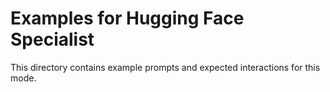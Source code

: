 # Examples for Hugging Face Specialist

This directory contains example prompts and expected interactions for this mode.